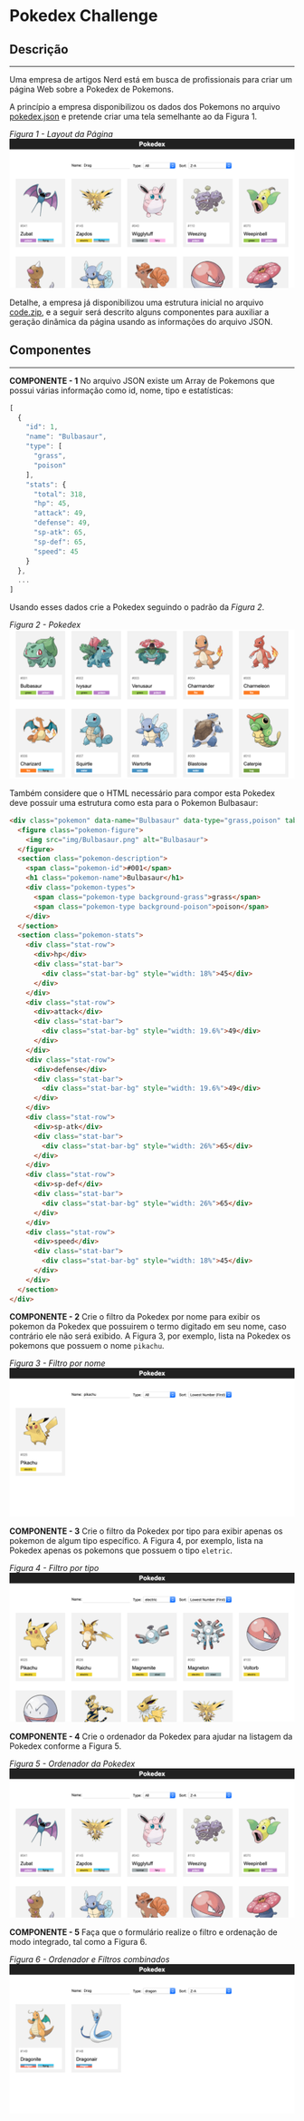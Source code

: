 # Pokedex Challenge

## Descrição
---

Uma empresa de artigos Nerd está em busca de profissionais para criar um página Web sobre a Pokedex de Pokemons.

A princípio a empresa disponibilizou os dados dos Pokemons no arquivo [pokedex.json](code/data/pokedex.json) e pretende criar uma tela semelhante ao da Figura 1.

*Figura 1 - Layout da Página*
![](assets/layout.png)

Detalhe, a empresa já disponibilizou uma estrutura inicial no arquivo [code.zip](code.zip), e a seguir será descrito alguns componentes para auxiliar a geração dinâmica da página usando as informações do arquivo JSON.

## Componentes
---

**COMPONENTE - 1** No arquivo JSON existe um Array de Pokemons que possui várias informação como id, nome, tipo e estatísticas:

```js
[
  {
    "id": 1,
    "name": "Bulbasaur",
    "type": [
      "grass",
      "poison"
    ],
    "stats": {
      "total": 318,
      "hp": 45,
      "attack": 49,
      "defense": 49,
      "sp-atk": 65,
      "sp-def": 65,
      "speed": 45
    }
  },
  ...
]
```

Usando esses dados crie a Pokedex seguindo o padrão da *Figura 2*.

*Figura 2 - Pokedex*<br>
![](assets/component-1.png)

Também considere que o HTML necessário para compor esta Pokedex deve possuir uma estrutura como esta para o Pokemon Bulbasaur:

```html
<div class="pokemon" data-name="Bulbasaur" data-type="grass,poison" tabindex="1">
  <figure class="pokemon-figure">
    <img src="img/Bulbasaur.png" alt="Bulbasaur">
  </figure>
  <section class="pokemon-description">
    <span class="pokemon-id">#001</span>
    <h1 class="pokemon-name">Bulbasaur</h1>
    <div class="pokemon-types">
      <span class="pokemon-type background-grass">grass</span>
      <span class="pokemon-type background-poison">poison</span>
    </div>
  </section>
  <section class="pokemon-stats">
    <div class="stat-row">
      <div>hp</div>
      <div class="stat-bar">
        <div class="stat-bar-bg" style="width: 18%">45</div>
      </div>
    </div>
    <div class="stat-row">
      <div>attack</div>
      <div class="stat-bar">
        <div class="stat-bar-bg" style="width: 19.6%">49</div>
      </div>
    </div>
    <div class="stat-row">
      <div>defense</div>
      <div class="stat-bar">
        <div class="stat-bar-bg" style="width: 19.6%">49</div>
      </div>
    </div>
    <div class="stat-row">
      <div>sp-atk</div>
      <div class="stat-bar">
        <div class="stat-bar-bg" style="width: 26%">65</div>
      </div>
    </div>
    <div class="stat-row">
      <div>sp-def</div>
      <div class="stat-bar">
        <div class="stat-bar-bg" style="width: 26%">65</div>
      </div>
    </div>
    <div class="stat-row">
      <div>speed</div>
      <div class="stat-bar">
        <div class="stat-bar-bg" style="width: 18%">45</div>
      </div>
    </div>
  </section>
</div>
```

**COMPONENTE - 2** Crie o filtro da Pokedex por nome para exibir os pokemon da Pokedex que possuirem o termo digitado em seu nome, caso contrário ele não será exibido. A Figura 3, por exemplo, lista na Pokedex os pokemons que possuem o nome `pikachu`.

<!-- TODO 0 pokemons -->
*Figura 3 - Filtro por nome*<br>
![](assets/component-2.png)

**COMPONENTE - 3** Crie o filtro da Pokedex por tipo para exibir apenas os pokemon de algum tipo específico. A Figura 4, por exemplo, lista na Pokedex apenas os pokemons que possuem o tipo `eletric`.

*Figura 4 - Filtro por tipo*<br>
![](assets/component-3.png)

**COMPONENTE - 4** Crie o ordenador da Pokedex para ajudar na listagem da Pokedex conforme a Figura 5.

*Figura 5 - Ordenador da Pokedex*<br>
![](assets/component-4.png)

**COMPONENTE - 5** Faça que o formulário realize o filtro e ordenação de modo integrado, tal como a Figura 6.

*Figura 6 - Ordenador e Filtros combinados*<br>
![](assets/component-5.png)

<!-- <br>
<br>
<br>

> [Alternativa de resposta](code-response/) -->
